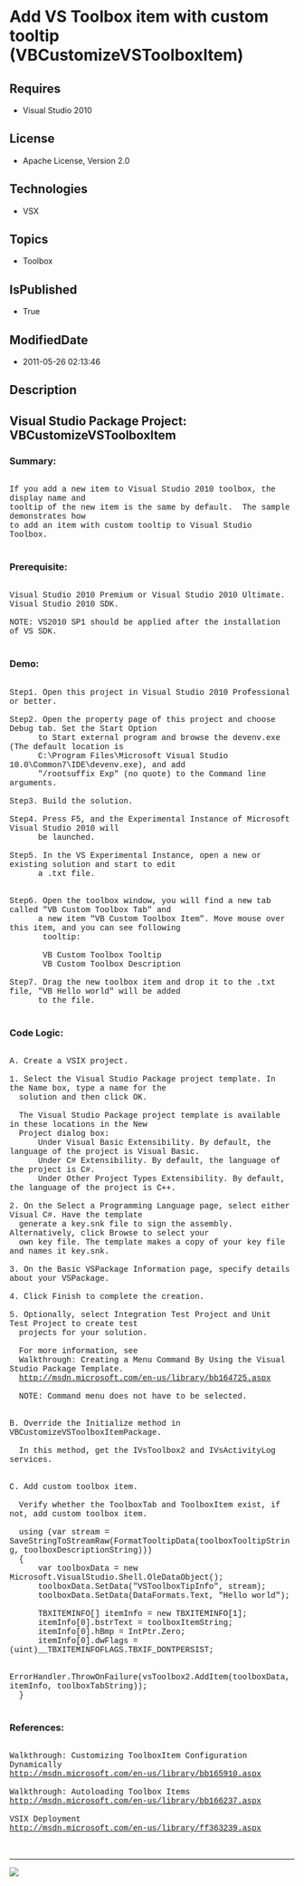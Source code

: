 # Add VS Toolbox item with custom tooltip (VBCustomizeVSToolboxItem)
## Requires
* Visual Studio 2010
## License
* Apache License, Version 2.0
## Technologies
* VSX
## Topics
* Toolbox
## IsPublished
* True
## ModifiedDate
* 2011-05-26 02:13:46
## Description

<p style="font-family:Courier New"></p>
<h2>Visual Studio Package Project: VBCustomizeVSToolboxItem</h2>
<p style="font-family:Courier New"></p>
<h3>Summary:</h3>
<p style="font-family:Courier New"><br>
If you add a new item to Visual Studio 2010 toolbox, the display name and <br>
tooltip of the new item is the same by default. &nbsp;The sample demonstrates how
<br>
to add an item with custom tooltip to Visual Studio Toolbox.<br>
<br>
</p>
<h3>Prerequisite:</h3>
<p style="font-family:Courier New"><br>
Visual Studio 2010 Premium or Visual Studio 2010 Ultimate. Visual Studio 2010 SDK.<br>
<br>
NOTE: VS2010 SP1 should be applied after the installation of VS SDK.<br>
<br>
</p>
<h3>Demo:</h3>
<p style="font-family:Courier New"><br>
Step1. Open this project in Visual Studio 2010 Professional or better. <br>
<br>
Step2. Open the property page of this project and choose Debug tab. Set the Start Option<br>
&nbsp; &nbsp; &nbsp; to Start external program and browse the devenv.exe (The default location is
<br>
&nbsp; &nbsp; &nbsp; C:\Program Files\Microsoft Visual Studio 10.0\Common7\IDE\devenv.exe), and add<br>
&nbsp; &nbsp; &nbsp; &quot;/rootsuffix Exp&quot; (no quote) to the Command line arguments.<br>
&nbsp; &nbsp; &nbsp; &nbsp;<br>
Step3. Build the solution. <br>
<br>
Step4. Press F5, and the Experimental Instance of Microsoft Visual Studio 2010 will
<br>
&nbsp; &nbsp; &nbsp; be launched.<br>
<br>
Step5. In the VS Experimental Instance, open a new or existing solution and start to edit
<br>
&nbsp; &nbsp; &nbsp; a .txt file. <br>
<br>
&nbsp;&nbsp;&nbsp;&nbsp; &nbsp; &nbsp; <br>
Step6. Open the toolbox window, you will find a new tab called &quot;VB Custom Toolbox Tab&quot; and<br>
&nbsp; &nbsp; &nbsp; a new item &quot;VB Custom Toolbox Item&quot;. Move mouse over this item, and you can see following
<br>
&nbsp;&nbsp;&nbsp;&nbsp; &nbsp; tooltip:<br>
&nbsp;&nbsp;&nbsp;&nbsp; &nbsp; <br>
&nbsp;&nbsp;&nbsp;&nbsp; &nbsp; VB Custom Toolbox Tooltip<br>
&nbsp;&nbsp;&nbsp;&nbsp; &nbsp; VB Custom Toolbox Description <br>
<br>
Step7. Drag the new toolbox item and drop it to the .txt file, &quot;VB Hello world&quot; will be added
<br>
&nbsp; &nbsp; &nbsp; to the file.<br>
&nbsp;&nbsp;&nbsp;&nbsp; &nbsp; <br>
</p>
<h3>Code Logic:</h3>
<p style="font-family:Courier New"><br>
A. Create a VSIX project.<br>
<br>
1. Select the Visual Studio Package project template. In the Name box, type a name for the
<br>
&nbsp; solution and then click OK.<br>
<br>
&nbsp; The Visual Studio Package project template is available in these locations in the New
<br>
&nbsp; Project dialog box:<br>
&nbsp; &nbsp; &nbsp; Under Visual Basic Extensibility. By default, the language of the project is Visual Basic.<br>
&nbsp; &nbsp; &nbsp; Under C# Extensibility. By default, the language of the project is C#.<br>
&nbsp; &nbsp; &nbsp; Under Other Project Types Extensibility. By default, the language of the project is C&#43;&#43;.<br>
<br>
2. On the Select a Programming Language page, select either Visual C#. Have the template
<br>
&nbsp; generate a key.snk file to sign the assembly. Alternatively, click Browse to select your<br>
&nbsp; own key file. The template makes a copy of your key file and names it key.snk.
<br>
<br>
3. On the Basic VSPackage Information page, specify details about your VSPackage.
<br>
<br>
4. Click Finish to complete the creation. <br>
<br>
5. Optionally, select Integration Test Project and Unit Test Project to create test<br>
&nbsp; projects for your solution.<br>
<br>
&nbsp; For more information, see <br>
&nbsp; Walkthrough: Creating a Menu Command By Using the Visual Studio Package Template.<br>
&nbsp; <a target="_blank" href="http://msdn.microsoft.com/en-us/library/bb164725.aspx">
http://msdn.microsoft.com/en-us/library/bb164725.aspx</a><br>
<br>
&nbsp; NOTE: Command menu does not have to be selected.<br>
<br>
<br>
B. Override the Initialize method in VBCustomizeVSToolboxItemPackage.<br>
<br>
&nbsp; In this method, get the IVsToolbox2 and IVsActivityLog services.<br>
<br>
<br>
C. Add custom toolbox item. <br>
&nbsp; <br>
&nbsp; Verify whether the ToolboxTab and ToolboxItem exist, if not, add custom toolbox item.<br>
<br>
&nbsp; using (var stream = SaveStringToStreamRaw(FormatTooltipData(toolboxTooltipString, toolboxDescriptionString)))<br>
&nbsp; {<br>
&nbsp; &nbsp; &nbsp; var toolboxData = new Microsoft.VisualStudio.Shell.OleDataObject();<br>
&nbsp; &nbsp; &nbsp; toolboxData.SetData(&quot;VSToolboxTipInfo&quot;, stream);<br>
&nbsp; &nbsp; &nbsp; toolboxData.SetData(DataFormats.Text, &quot;Hello world&quot;);<br>
<br>
&nbsp; &nbsp; &nbsp; TBXITEMINFO[] itemInfo = new TBXITEMINFO[1];<br>
&nbsp; &nbsp; &nbsp; itemInfo[0].bstrText = toolboxItemString;<br>
&nbsp; &nbsp; &nbsp; itemInfo[0].hBmp = IntPtr.Zero;<br>
&nbsp; &nbsp; &nbsp; itemInfo[0].dwFlags = (uint)__TBXITEMINFOFLAGS.TBXIF_DONTPERSIST;<br>
<br>
&nbsp; &nbsp; &nbsp; ErrorHandler.ThrowOnFailure(vsToolbox2.AddItem(toolboxData, itemInfo, toolboxTabString));<br>
&nbsp; }<br>
<br>
</p>
<h3>References:</h3>
<p style="font-family:Courier New"><br>
Walkthrough: Customizing ToolboxItem Configuration Dynamically<br>
<a target="_blank" href="http://msdn.microsoft.com/en-us/library/bb165910.aspx">http://msdn.microsoft.com/en-us/library/bb165910.aspx</a><br>
<br>
Walkthrough: Autoloading Toolbox Items<br>
<a target="_blank" href="http://msdn.microsoft.com/en-us/library/bb166237.aspx">http://msdn.microsoft.com/en-us/library/bb166237.aspx</a><br>
<br>
VSIX Deployment<br>
<a target="_blank" href="http://msdn.microsoft.com/en-us/library/ff363239.aspx">http://msdn.microsoft.com/en-us/library/ff363239.aspx</a><br>
<br>
<br>
</p>
<hr>
<div><a href="http://go.microsoft.com/?linkid=9759640" style="margin-top:3px"><img src="http://bit.ly/onecodelogo">
</a></div>
